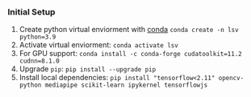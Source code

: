 ### Initial Setup
1. Create python virtual enviorment with [conda](https://docs.conda.io/en/latest/miniconda.html) `conda create -n lsv python=3.9`
2. Activate virtual enviorment: `conda activate lsv`
3. For GPU support:
	`conda install -c conda-forge cudatoolkit=11.2 cudnn=8.1.0`
1. Upgrade `pip`: `pip install --upgrade pip`
2. Install local dependencies: `pip install "tensorflow<2.11" opencv-python mediapipe scikit-learn ipykernel tensorflowjs`